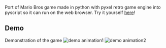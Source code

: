 Port of Mario Bros game made in python with pyxel retro game engine into pyscript so it can run on the web browser.
Try it yourself [here](https://barrarroso.github.io/mariopyscript)!
## Demo
Demonstration of the game
![demo animation1](/.github/mario1.gif)
![demo animation2](/.github/mario2.gif)
